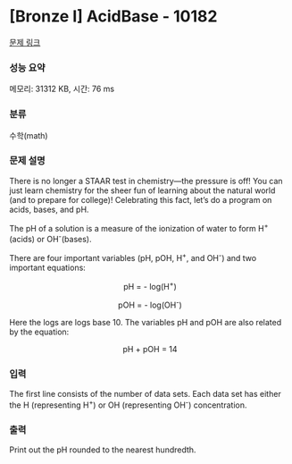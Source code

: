 # [Bronze I] AcidBase - 10182 

[문제 링크](https://www.acmicpc.net/problem/10182) 

### 성능 요약

메모리: 31312 KB, 시간: 76 ms

### 분류

수학(math)

### 문제 설명

<p>There is no longer a STAAR test in chemistry—the pressure is off! You can just learn chemistry for the sheer fun of learning about the natural world (and to prepare for college)! Celebrating this fact, let’s do a program on acids, bases, and pH.</p>

<p>The pH of a solution is a measure of the ionization of water to form H<sup>+</sup>(acids) or OH<sup>-</sup>(bases).</p>

<p>There are four important variables (pH, pOH, H<sup>+</sup>, and OH<sup>-</sup>) and two important equations:</p>

<p style="text-align: center;">pH = - log(H<sup>+</sup>)</p>

<p style="text-align: center;">pOH = - log(OH<sup>-</sup>)</p>

<p>Here the logs are logs base 10. The variables pH and pOH are also related by the equation:</p>

<p style="text-align: center;">pH + pOH = 14</p>

### 입력 

 <p>The first line consists of the number of data sets. Each data set has either the H (representing H<sup>+</sup>) or OH (representing OH<sup>-</sup>) concentration.</p>

### 출력 

 <p>Print out the pH rounded to the nearest hundredth.</p>

